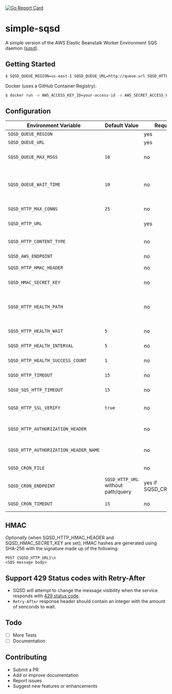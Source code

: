 [![Go Report Card](https://goreportcard.com/badge/github.com/fterrag/simple-sqsd)](https://goreportcard.com/report/github.com/fterrag/simple-sqsd)

# simple-sqsd

A simple version of the AWS Elastic Beanstalk Worker Environment SQS daemon ([sqsd](https://docs.aws.amazon.com/elasticbeanstalk/latest/dg/using-features-managing-env-tiers.html#worker-daemon)).

## Getting Started

```bash
$ SQSD_QUEUE_REGION=us-east-1 SQSD_QUEUE_URL=http://queue.url SQSD_HTTP_URL=http://service.url/endpoint go run cmd/simplesqsd/simplesqsd.go
```

Docker (uses a GitHub Container Registry):
```bash
$ docker run -e AWS_ACCESS_KEY_ID=your-access-id -e AWS_SECRET_ACCESS_KEY=your-secret-key -e SQSD_QUEUE_REGION=us-east-1 -e SQSD_QUEUE_URL=http://queue.url -e SQSD_HTTP_URL=http://service.url/endpoint ghcr.io/fterrag/simple-sqsd:latest
```

## Configuration

|**Environment Variable**|**Default Value**|**Required**|**Description**|
|-|-|-|-|
|`SQSD_QUEUE_REGION`||yes|The region of the SQS queue.|
|`SQSD_QUEUE_URL`||yes|The URL of the SQS queue.|
|`SQSD_QUEUE_MAX_MSGS`|`10`|no|Max number of messages a worker should try to receive from the SQS queue.|
|`SQSD_QUEUE_WAIT_TIME`|`10`|no|The duration (in seconds) for which the call waits for a message to arrive in the queue before returning. Setting this to `0` disables long polling. Maximum of `20` seconds.|
|`SQSD_HTTP_MAX_CONNS`|`25`|no|Maximum number of concurrent HTTP requests to make to SQSD_HTTP_URL.|
|`SQSD_HTTP_URL`||yes|The URL of your service to make a request to.|
|`SQSD_HTTP_CONTENT_TYPE` ||no|The value to send for the HTTP header `Content-Type` when making a request to your service.|
|`SQSD_AWS_ENDPOINT` ||no|Sets the AWS endpoint.|
|`SQSD_HTTP_HMAC_HEADER`||no|The name of the HTTP header to send the HMAC hash with.|
|`SQSD_HMAC_SECRET_KEY`||no|Secret key to use when generating HMAC hash send to `SQSD_HTTP_URL`.|
|`SQSD_HTTP_HEALTH_PATH`||no|The path to a health check endpoint of your service. When provided, messages will not be processed until the health check returns a 200 for `HTTPHealthInterval` times |
|`SQSD_HTTP_HEALTH_WAIT`|`5`|no|How long to wait before starting health checks|
|`SQSD_HTTP_HEALTH_INTERVAL`|`5`|no|How often to wait between health checks|
|`SQSD_HTTP_HEALTH_SUCCESS_COUNT`|`1`|no|How many successful health checks required in a row|
|`SQSD_HTTP_TIMEOUT`|`15`|no|Number of seconds to wait for a response from the worker|
|`SQSD_SQS_HTTP_TIMEOUT`|`15`|no|Number of seconds to wait for a response from sqs|
|`SQSD_HTTP_SSL_VERIFY`|`true`|no|Enable SSL Verification on the URL of your service to make a request to (if you're using self-signed certificate)|
|`SQSD_HTTP_AUTHORIZATION_HEADER`||no|A simple feature to add a jwt/simple token to Authorization header for basic auth on SQSD_HTTP_URL |
|`SQSD_HTTP_AUTHORIZATION_HEADER_NAME`||no|override the http header name (defaults to Authorization) in SQSD_HTTP_AUTHORIZATION_HEADER |
|`SQSD_CRON_FILE`||no|The elastic beanstalk cron.yaml file to load|
|`SQSD_CRON_ENDPOINT`|`SQSD_HTTP_URL` without path/query|yes if SQSD_CRON_FILE|The base URL to call (e.g. http://localhost:3000). cron.yaml url will be appended to this|
|`SQSD_CRON_TIMEOUT`|`15`|no|Duration (in seconds) To wait for the cron endpoint to response|

## HMAC

*Optionally* (when SQSD_HTTP_HMAC_HEADER and SQSD_HMAC_SECRET_KEY are set), HMAC hashes are generated using SHA-256 with the signature made up of the following:
```
POST {SQSD_HTTP_URL}\n
<SQS message body>
```

## Support 429 Status codes with Retry-After

* SQSD will attempt to change the message visibility when the service responds with [429 status code](https://tools.ietf.org/html/rfc6585#section-4).
* `Retry-After` response header should contain an integer with the amount of senconds to wait.

## Todo
- [ ] More Tests
- [ ] Documentation

## Contributing

* Submit a PR
* Add or improve documentation
* Report issues
* Suggest new features or enhancements

